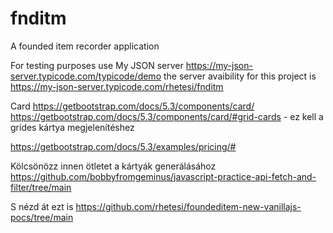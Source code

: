 # fnditm
A founded item recorder application

For testing purposes use My JSON server https://my-json-server.typicode.com/typicode/demo
the server avaibility for this project is https://my-json-server.typicode.com/rhetesi/fnditm

Card
https://getbootstrap.com/docs/5.3/components/card/
https://getbootstrap.com/docs/5.3/components/card/#grid-cards - ez kell a grides kártya megjelenítéshez

https://getbootstrap.com/docs/5.3/examples/pricing/#

Kölcsönözz innen ötletet a kártyák generálásához
https://github.com/bobbyfromgeminus/javascript-practice-api-fetch-and-filter/tree/main

S nézd át ezt is
https://github.com/rhetesi/foundeditem-new-vanillajs-pocs/tree/main